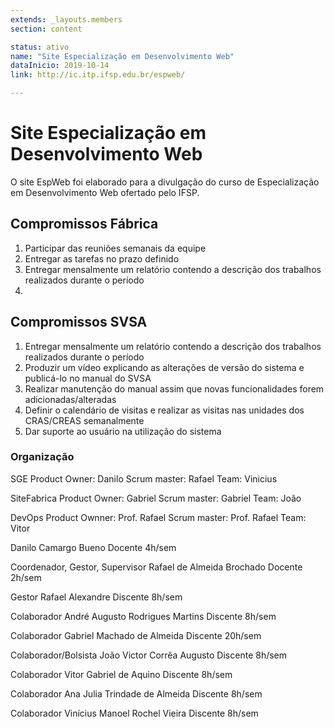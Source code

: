 ```yaml
---
extends: _layouts.members
section: content

status: ativo
name: "Site Especialização em Desenvolvimento Web"
dataInicio: 2019-10-14
link: http://ic.itp.ifsp.edu.br/espweb/

---
```


# Site Especialização em Desenvolvimento Web

O site EspWeb foi elaborado para a divulgação do curso de Especialização em Desenvolvimento Web ofertado pelo IFSP.

## Compromissos Fábrica

1. Participar das reuniões semanais da equipe
2. Entregar as tarefas no prazo definido
3. Entregar mensalmente um relatório contendo a descrição dos trabalhos realizados durante o período
4. 


## Compromissos SVSA

1. Entregar mensalmente um relatório contendo a descrição dos trabalhos realizados durante o período
2. Produzir um vídeo explicando as alterações de versão do sistema e publicá-lo no manual do SVSA
3. Realizar manutenção do manual assim que novas funcionalidades forem adicionadas/alteradas
4. Definir o calendário de visitas e realizar as visitas nas unidades dos CRAS/CREAS semanalmente
5. Dar suporte ao usuário na utilização do sistema



### Organização

SGE 
Product Owner: Danilo
Scrum master: Rafael
Team: Vinicius

SiteFabrica
Product Owner: Gabriel
Scrum master: Gabriel
Team: João

DevOps
Product Ownner: Prof. Rafael
Scrum master: Prof. Rafael
Team: Vitor

Danilo Camargo Bueno
Docente
4h/sem

Coordenador, Gestor, Supervisor
Rafael de Almeida Brochado
Docente
2h/sem

Gestor
Rafael Alexandre
Discente
8h/sem

Colaborador
André Augusto Rodrigues Martins
Discente
8h/sem

Colaborador
Gabriel Machado de Almeida
Discente
20h/sem

Colaborador/Bolsista
João Victor Corrêa Augusto
Discente
8h/sem

Colaborador
Vitor Gabriel de Aquino
Discente
8h/sem

Colaborador
Ana Julia Trindade de Almeida
Discente
8h/sem

Colaborador
Vinícius Manoel Rochel Vieira
Discente
8h/sem


